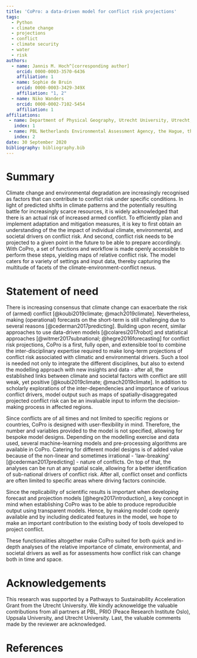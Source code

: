 ```yaml
---
title: 'CoPro: a data-driven model for conflict risk projections'
tags:
  - Python
  - climate change
  - projections
  - conflict
  - climate security
  - water
  - risk
authors:
  - name: Jannis M. Hoch^[corresponding author]
    orcid: 0000-0003-3570-6436
    affiliation: 1
  - name: Sophie de Bruin
    orcid: 0000-0003-3429-349X
    affiliation: "1, 2"
  - name: Niko Wanders
    orcid: 0000-0002-7102-5454
    affiliation: 1
affiliations:
 - name: Department of Physical Geography, Utrecht University, Utrecht, the Netherlands
   index: 1
 - name: PBL Netherlands Environmental Assessment Agency, the Hague, the Netherlands
   index: 2
date: 30 September 2020
bibliography: bibliography.bib
---
```


# Summary

Climate change and environmental degradation are increasingly recognised as factors that can contribute to conflict risk under specific conditions.
In light of predicted shifts in climate patterns and the potentially resulting battle for increasingly scarce resources, it is widely acknowledged that there is an actual risk of increased armed conflict. To efficiently plan and implement adaptation and mitigation measures, it is key to first obtain an understanding of the the impact of individual climate, environmental, and societal drivers on conflict risk. And second, conflict risk needs to be projected to a given point in the future to be able to prepare accordingly. With CoPro, a set of functions and workflow is made openly accessible to perform these steps, yielding maps of relative conflict risk. The model caters for a variety of settings and input data, thereby capturing the multitude of facets of the climate-environment-conflict nexus.

# Statement of need 

There is increasing consensus that climate change can exacerbate the risk of (armed) conflict [@koubi2019climate; @mach2019climate]. Nevertheless, making (operational) forecasts on the short-term is still challenging due to several reasons [@cederman2017predicting]. Building upon recent, similar approaches to use data-driven models [@colaresi2017robot] and statistical approaches [@witmer2017subnational; @hegre2016forecasting] for conflict risk projections, CoPro is a first, fully open, and extensible tool to combine the inter-disciplinary expertise required to make long-term projections of conflict risk associated with climatic and environmental drivers. Such a tool is needed not only to integrate the different disciplines, but also to extend the modelling approach with new insights and data - after all, the established links between climate and societal factors with conflict are still weak, yet positive [@koubi2019climate; @mach2019climate]. In addition to scholarly explorations of the inter-dependencies and importance of various conflict drivers, model output such as maps of spatially-disaggregated projected conflict risk can be an invaluable input to inform the decision-making process in affected regions.

Since conflicts are of all times and not limited to specific regions or countries, CoPro is designed with user-flexibility in mind. Therefore, the number and variables provided to the model is not specified, allowing for bespoke model designs. Depending on the modelling exercise and data used, several machine-learning models and pre-processing algorithms are available in CoPro. Catering for different model designs is of added value because of the non-linear and sometimes irrational - 'law-breaking' [@cederman2017predicting] - nature of conflicts. On top of that, the analyses can be run at any spatial scale, allowing for a better identification of sub-national drivers of conflict risk. After all, conflict onset and conflicts are often limited to specific areas where driving factors conincide. 

Since the replicability of scientific results is important when developing forecast and projection models [@hegre2017introduction], a key concept in mind when establishing CoPro was to be able to produce reproducible output using transparent models. Hence, by making model code openly available and by including dedicated features in the model, we hope to make an important contribution to the existing body of tools developed to project conflict.

These functionalities altogether make CoPro suited for both quick and in-depth analyses of the relative importance of climate, environmental, and societal drivers as well as for assessments how conflict risk can change both in time and space.

# Acknowledgements
This research was supported by a Pathways to Sustainability Acceleration Grant from the Utrecht University.
We kindly acknoweldge the valuable contributions from all partners at PBL, PRIO (Peace Research Institute Oslo), Uppsala University, and Utrecht University.
Last, the valuable comments made by the reviewer are acknowledged.

# References
